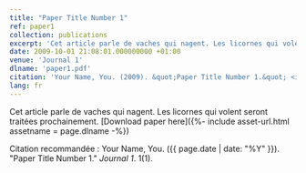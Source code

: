 ```yaml
---
title: "Paper Title Number 1"
ref: paper1
collection: publications
excerpt: 'Cet article parle de vaches qui nagent. Les licornes qui volent seront traitées prochainement.'
date: 2009-10-01 21:08:01.000000000 +01:00
venue: 'Journal 1'
dlname: 'paper1.pdf'
citation: 'Your Name, You. (2009). &quot;Paper Title Number 1.&quot; <i>Journal 1</i>. 1(1).'
lang: fr
---
```

Cet article parle de vaches qui nagent. Les licornes qui volent seront traitées prochainement.
[Download paper here]({%- include asset-url.html assetname = page.dlname -%})

Citation recommandée : Your Name, You. ({{ page.date | date: "%Y" }}). "Paper Title Number 1." <i>Journal 1</i>. 1(1).
